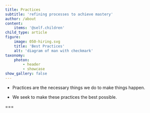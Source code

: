 ```yaml
---
title: Practices
subtitle: 'refining processes to achieve mastery'
author: /about
content:
    items: '@self.children'
child_type: article
figure:
    image: 050-hiring.svg
    title: 'Best Practices'
    alt: 'diagram of man with checkmark'
taxonomy:
    photon:
        - header
        - showcase
show_gallery: false
---
```


- Practices are the necessary things we do to make things happen.

- We seek to make these practices the best possible.

===

